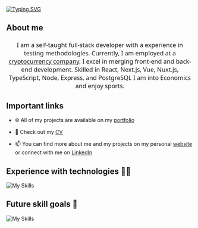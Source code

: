 [![Typing SVG](https://readme-typing-svg.demolab.com?font=Fira+Code&weight=500&size=40&duration=3000&pause=500&color=000000&multiline=true&repeat=false&width=500&height=60&lines=Hi+%F0%9F%91%8B%2C+I'm+Mateusz)](https://git.io/typing-svg)


## About me

<h3 style="text-align: center; font-family: 'Segoe UI', Tahoma, Geneva, Verdana, sans-serif; font-weight: 300;">I am a self-taught full-stack developer with a experience in testing methodologies. Currently, I am employed at a <a href="https://cryptovoucher.io">cryptocurrency company</a>, I excel in merging front-end and back-end development. Skilled in React, Next.js, Vue, Nuxt.js, TypeScript, Node, Express, and PostgreSQL I am into Economics and enjoy sports.</h3>

## Important links

- 🌐 All of my projects are available on my [portfolio](https://mordon-portfolio.vercel.app)

- 📄 Check out my [CV](https://mordon-portfolio.vercel.app/cv)

- 📫 You can find more about me and my projects on my personal [website](https://mordon-portfolio.vercel.app) or connect with me on [LinkedIn](https://www.linkedin.com/in/mateusz-ordon)

## Experience with technologies 👨‍💻
![My Skills](https://skillicons.dev/icons?i=javascript,html,css,scss,tailwind,typescript,react,nextjs,vue,nuxtjs,nodejs,expressjs,mysql,postgresql,mongodb,git,github,docker,jest)

## Future skill goals 🎯
![My Skills](https://skillicons.dev/icons?i=graphql,nestjs,threejs)


<!--
**Namencanto/namencanto** is a ✨ _special_ ✨ repository because its `README.md` (this file) appears on your GitHub profile.

Here are some ideas to get you started:

- 🔭 I’m currently working on ...
- 🌱 I’m currently learning ...
- 👯 I’m looking to collaborate on ...
- 🤔 I’m looking for help with ...
- 💬 Ask me about ...

- 😄 Pronouns: ...
- ⚡ Fun fact: ...
-->
